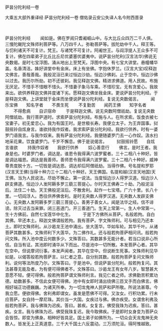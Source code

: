 萨昙分陀利经一卷


大乘五大部外重译经
萨昙分陀利经一卷
僧佑录云安公失译人名今附西晋录


　　

萨昙分陀利经
　　闻如是。佛在罗阅只耆阇崛山中。与大比丘众四万二千人俱。三慢陀颰陀文殊师利菩萨等。八万四千人。弥勒菩萨等。拔陀劫中千人。释王等。与忉利诸天不可复计。梵王。与诸梵不可复计。阿阇世王。与阎浮提人王众多不可复计。佛在四辈弟子比丘比丘尼优婆塞优婆夷中。说萨昙分陀利(汉言法华)佛说无央数偈。是时七宝浮图。涌从地出上至梵天。浮图中央。有七宝大讲堂。悬幢幡华盖。名香清洁。姝好讲堂中有金床。床上有坐佛。字抱休罗兰。(汉言大宝)叹释迦文佛言。善哉善哉。我般泥洹已来过恒边沙劫。恒边沙佛刹。止于空中。恒边沙佛以过去。我历尔所劫。初不还彼刹。我见释迦文佛。精进求佛道。用人民故。布施无厌足。不惜手不惜眼不惜头。不惜妻子象马车乘。不惜珍宝。无有贪爱心。我故来出。欲供养释迦文佛并度诸下劣。愿释迦文佛坐我金床。更说萨昙分陀利经。于是释迦文佛。上讲堂就于金床而坐便说萨昙分陀利经。复说无央数偈言。
　　闻乐宝佛　　知名字者　　不畏生死
　　不复勤苦　　闻药王佛　　知字名者
　　不得愈病　　自识宿命
　　于是释迦文佛。说无央数阿僧祇劫。复说无央数阿僧祇劫。我行菩萨道时。求索萨昙分陀利经。布施与人。在所求索。饭食衣被七宝妻子。初无爱恋心。我为有国王时。是世极长寿。我便立太子。为王弃国事。挝鼓摇铃自炫身言。谁欲持我作奴者。我求索萨昙分陀利经。我欲行供养。时有一婆罗门语我言。与我作奴来。我有萨昙分陀利经。我便随婆罗门去一心作奴。汲水扫地采花果。饮食婆罗门。千岁不懈息。佛于是说偈言。
　　挝鼓摇铃愿　　自炫言谁欲
　　持我作奴者　　我欲行供养
　　奴心善意行
　　佛言。是时王者。我身是也。时婆罗门者。调达是。谁恩令我得满六波罗蜜者。三十二相八十种好。皆是调达福恩。调达是我善师。善师恩令我得满六波罗蜜。三十二相八十种好。威神尊贵度脱十方。一切皆是调达恩。调达却后阿僧祇劫。当得作佛。号名提和罗耶(汉言天王佛)当得十种力三十二相八十种好。天王佛国。名提和越(汉言天地国)天王佛。当为人民说法。尽劫不懈止。第一说法。当度恒边沙人得罗汉道。恒边沙人辟支佛道。恒边沙人发阿耨多罗三藐三菩提心。尔时天王佛寿二十劫。乃般泥洹后。法住二十劫。天王佛般泥洹后。不散舍利。起作一七宝塔。广六十里。长八十里。一切阎浮人。悉往供养佛舍利。是时无央数人得罗汉道。无央数人发辟支佛心。无央数人发阿耨多罗三藐三菩提心。善男子善女人。闻是法华之经。信不诽谤。除灭过去当来罪。闭三恶道门。开三善道门。生天上常第一。生人中常第一。生十方佛前。自然七宝莲华中化生。
　　于是下方佛所从菩萨。名般若拘。自白其佛。早还本土。释迦文佛谓般若拘。我有菩萨。字文殊师利。可与相见乃还本土。即时文殊师利。从沙曷龙王池中涌出。坐大莲华。华如车轮。其华千叶。从诸菩萨其数甚多。文殊师利下大莲华。为二佛作礼。还与般若拘菩萨相问讯。般若拘问文殊。所入池中度云何数多少。文殊答曰。其数甚多无能计者。若当口说非心所信。自当有证。其池即时涌华从下而出。尽是池中一切所散。本发菩萨心者。其华在空中。但说摩诃衍事。本发声闻者。其华在空中。但说断生死事。文殊师利见华如是。以偈答般若拘菩萨言。以仁者之意。自分别其数。般若拘菩萨复问文殊师利。说何等法所度乃尔。文殊答曰。于是池中。但说萨昙分陀利。般若拘复问。其法甚尊无能及者。为有便可得佛者不。文殊答曰。沙曷龙王有女年八岁。智慧甚大意愿不轻。便可得佛。般若拘菩萨谓文殊师利言。我见仁者之师。求佛勤苦积累功德。劫数甚多。不信此女便可得佛。池中有女即时涌出绕佛三匝叉手而白佛言。佛相好端正功德巍巍。为诸天所奉。为一切龙鬼神人民萨和萨所敬。所说法甚尊。今我立愿。便欲得佛。舍利弗即谓女。虽发是愿佛不可得。又汝女。行积功累。行未应菩萨。女自持一摩尼珠。其价当一大国。女疾过与佛。佛亦疾受。女谓舍利弗及般若拘菩萨。我与佛珠为迟疾。答曰。甚疾。女复言。佛受我珠为迟疾。答曰。甚疾。女言。我与佛珠为迟。佛受我珠复迟。我今取佛疾。于是即时女身变为菩萨众会皆惊。即变为佛身。相种好皆具足。国土弟子如佛所为。一切众会天龙鬼神无央数人。皆发无上正真道意。三千大千国土六反震动。三万须陀洹。得阿惟越致。


